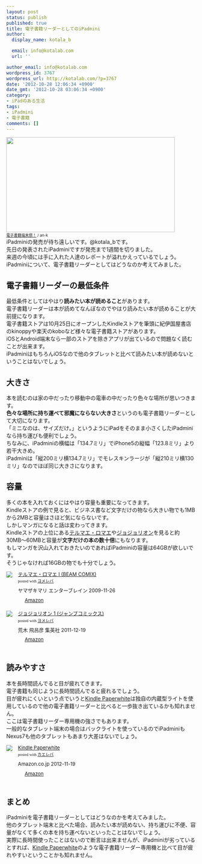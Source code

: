 ```yaml
---
layout: post
status: publish
published: true
title: 電子書籍リーダーとしてのiPadmini
author:
  display_name: kotala_b

  email: info@kotalab.com
  url: ''

author_email: info@kotalab.com
wordpress_id: 3767
wordpress_url: http://kotalab.com/?p=3767
date: '2012-10-28 12:06:34 +0900'
date_gmt: '2012-10-28 03:06:34 +0900'
category:
- iPadのある生活
tags:
- iPadmini
- 電子書籍
comments: []
---
```

<p><a href="http://kotalab.com/wp-content/uploads/ipadmini_121028.jpg" target="_blank"><img src="http://kotalab.com/wp-content/uploads/ipadmini_121028.jpg" alt="" title="ipadmini_121028" width="448" height="252" class="alignnone size-full wp-image-3769" /></a><br />
<span style="font-size:10px;"><a href="http://www.flickr.com/photos/an-k/4867499173/" target="_blank">電子書籍端末祭！</a> / an-k</span><br />
iPadminiの発売が待ち遠しいです。@kotala_bです。<br />
先日の発表されたiPadminiですが発売まで1週間を切りました。<br />
来週の今頃には手に入れた人達のレポートが溢れかえっているでしょう。<br />
iPadminiについて、電子書籍リーダーとしてはどうなのか考えてみました。<br />
<!--more--></p>
<h2>電子書籍リーダーの最低条件</h2>
<p>最低条件としてはやはり<strong>読みたい本が読めること</strong>があります。<br />
電子書籍リーダーは本が読めてなんぼなのでやはり読みたい本が読めることが大前提になります。<br />
電子書籍ストアは10月25日にオープンしたKindleストアを筆頭に紀伊国屋書店のkinoppyや楽天のkoboなど様々な電子書籍ストアがあります。<br />
iOSとAndroid端末なら一部のストアを除きアプリが出ているので問題なく読むことが出来ます。<br />
iPadminiはもちろんiOSなので他のタブレットと比べて読みたい本が読めないということはないでしょう。</p>
<h2>大きさ</h2>
<p>本を読むのは家の中だったり移動中の電車の中だったり色々な場所が思いつきます。<br />
<strong>色々な場所に持ち運べて邪魔にならない大きさ</strong>というのも電子書籍リーダーとして大切になります。<br />
「ミニなのは、サイズだけ。」というようにiPadをそのまま小さくしたiPadminiなら持ち運びも便利でしょう。<br />
ちなみに、iPadminiの横幅は「134.7ミリ」でiPhone5の縦幅「123.8ミリ」より若干大きめ。<br />
iPadminiは「縦200ミリ横134.7ミリ」でモレスキンラージが「縦210ミリ横130ミリ」なのでほぼ同じ大きさになります。</p>
<h2>容量</h2>
<p>多くの本を入れておくにはやはり容量も重要になってきます。<br />
Kindleストアの例で見ると、ビジネス書など文字だけの物なら大きい物でも1MBから2MBと容量はさほど気にならないです。<br />
しかしマンガになると話は変わってきます。<br />
Kindleストアの上位にある<a href="http://www.amazon.co.jp/exec/obidos/asin/4047261270/same-22/" rel="nofollow" name="booklink" target="_blank">テルマエ・ロマエ</a>や<a href="http://www.amazon.co.jp/exec/obidos/asin/4088703111/same-22/" rel="nofollow" name="booklink" target="_blank">ジョジョリオン</a>を見ると約30MB〜60MBと容量が<strong>文字だけの本の数十倍</strong>にもなります。<br />
もしマンガを沢山入れておきたいのであればiPadminiの容量は64GBが欲しいです。<br />
そうじゃなければ16GBの物でも十分でしょう。</p>
<div class="booklink-box" style="text-align:left;padding-bottom:20px;font-size:small;/zoom: 1;overflow: hidden;">
<div class="booklink-image" style="float:left;margin:0 15px 10px 0;"><a href="http://www.amazon.co.jp/exec/obidos/asin/4047261270/same-22/" name="booklink" rel="nofollow" target="_blank"><img src="http://ecx.images-amazon.com/images/I/51AbZxFSS1L._SL160_.jpg" style="border: none;" /></a></div>
<div class="booklink-info" style="line-height:120%;/zoom: 1;overflow: hidden;">
<div class="booklink-name" style="margin-bottom:10px;line-height:120%"><a href="http://www.amazon.co.jp/exec/obidos/asin/4047261270/same-22/" rel="nofollow" name="booklink" target="_blank">テルマエ・ロマエ I (BEAM COMIX)</a>
<div class="booklink-powered-date" style="font-size:8pt;margin-top:5px;font-family:verdana;line-height:120%">posted with <a href="http://yomereba.com" target="_blank">ヨメレバ</a></div>
</div>
<div class="booklink-detail" style="margin-bottom:5px;">ヤマザキマリ エンターブレイン 2009-11-26    </div>
<div class="booklink-link2" style="margin-top:10px;">
<div class="shoplinkamazon" style="display:inline;margin-right:5px;background: url('http://img.yomereba.com/tam_y.gif') 0 0 no-repeat;padding: 2px 0 2px 18px;white-space: nowrap;"><a href="http://www.amazon.co.jp/exec/obidos/asin/4047261270/same-22/" rel="nofollow" target="_blank" title="アマゾン" >Amazon</a></div>
</div>
</div>
<div class="booklink-footer" style="clear: left"></div>
</div>
<div class="booklink-box" style="text-align:left;padding-bottom:20px;font-size:small;/zoom: 1;overflow: hidden;">
<div class="booklink-image" style="float:left;margin:0 15px 10px 0;"><a href="http://www.amazon.co.jp/exec/obidos/asin/4088703111/same-22/" name="booklink" rel="nofollow" target="_blank"><img src="http://ecx.images-amazon.com/images/I/51pHVPNUx%2BL._SL160_.jpg" style="border: none;" /></a></div>
<div class="booklink-info" style="line-height:120%;/zoom: 1;overflow: hidden;">
<div class="booklink-name" style="margin-bottom:10px;line-height:120%"><a href="http://www.amazon.co.jp/exec/obidos/asin/4088703111/same-22/" rel="nofollow" name="booklink" target="_blank">ジョジョリオン 1 (ジャンプコミックス)</a>
<div class="booklink-powered-date" style="font-size:8pt;margin-top:5px;font-family:verdana;line-height:120%">posted with <a href="http://yomereba.com" target="_blank">ヨメレバ</a></div>
</div>
<div class="booklink-detail" style="margin-bottom:5px;">荒木 飛呂彦 集英社 2011-12-19    </div>
<div class="booklink-link2" style="margin-top:10px;">
<div class="shoplinkamazon" style="display:inline;margin-right:5px;background: url('http://img.yomereba.com/tam_y.gif') 0 0 no-repeat;padding: 2px 0 2px 18px;white-space: nowrap;"><a href="http://www.amazon.co.jp/exec/obidos/asin/4088703111/same-22/" rel="nofollow" target="_blank" title="アマゾン" >Amazon</a></div>
</div>
</div>
<div class="booklink-footer" style="clear: left"></div>
</div>
<h2>読みやすさ</h2>
<p>本を長時間読んでると目が疲れてきます。<br />
電子書籍も同じように長時間読んでると疲れるでしょう。<br />
目が疲れにくいという点でいうと<a href="http://www.amazon.co.jp/exec/obidos/ASIN/B007OZO03M/same-22/ref=nosim/" rel="nofollow" target="_blank">Kindle Paperwhite</a>は独自の内蔵型ライトを使用しているので他の電子書籍リーダーと比べると一歩抜き出ているかも知れません。<br />
ここは電子書籍リーダー専用機の強さでもあります。<br />
一般的なタブレット端末の場合はバックライトを使っているのでiPadminiもNexus7も他のタブレットもあまり大差はないでしょう。</p>
<div class="kaerebalink-box" style="text-align:left;padding-bottom:20px;font-size:small;/zoom: 1;overflow: hidden;">
<div class="kaerebalink-image" style="float:left;margin:0 15px 10px 0;"><a href="http://www.amazon.co.jp/exec/obidos/ASIN/B007OZO03M/same-22/ref=nosim/" rel="nofollow" target="_blank"><img src="http://ecx.images-amazon.com/images/I/4194BeD1XvL._SL160_.jpg" style="border: none;" /></a></div>
<div class="kaerebalink-info" style="line-height:120%;/zoom: 1;overflow: hidden;">
<div class="kaerebalink-name" style="margin-bottom:10px;line-height:120%"><a href="http://www.amazon.co.jp/exec/obidos/ASIN/B007OZO03M/same-22/ref=nosim/" rel="nofollow" target="_blank">Kindle Paperwhite</a>
<div class="kaerebalink-powered-date" style="font-size:8pt;margin-top:5px;font-family:verdana;line-height:120%">posted with <a href="http://kaereba.com" target="_blank">カエレバ</a></div>
</div>
<div class="kaerebalink-detail" style="margin-bottom:5px;"> Amazon.co.jp 2012-11-19    </div>
<div class="kaerebalink-link1" style="margin-top:10px;">
<div class="shoplinkamazon" style="display:inline;margin-right:5px;background: url('http://img.yomereba.com/tam_k_01.gif') 0 0 no-repeat;padding: 2px 0 2px 18px;white-space: nowrap;"><a href="http://www.amazon.co.jp/gp/search?keywords=Kindle%20Paperwhite&__mk_ja_JP=%83J%83%5E%83J%83i&tag=same-22" rel="nofollow" target="_blank" title="アマゾン" >Amazon</a></div>
</div>
</div>
<div class="booklink-footer" style="clear: left"></div>
</div>
<h2>まとめ</h2>
<p>iPadminiを電子書籍リーダーとしてはどうなのかを考えてみました。<br />
他のタブレット端末と比べた場合、読みたい本が読めない、持ち運びに不便、容量がなくて多くの本を持ち運べないといったことはないでしょう。<br />
実際に長時間使ったことはないので断言は出来ませんが、iPadminiが劣っているとすれば、<a href="http://www.amazon.co.jp/exec/obidos/ASIN/B007OZO03M/same-22/ref=nosim/" rel="nofollow" target="_blank">Kindle Paperwhite</a>のような電子書籍リーダー専用機と比べて目が疲れやすいということかも知れません。</p>
